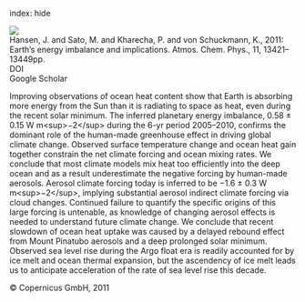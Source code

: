 index: hide

<div class="Citation">
    <div class="Citation-thumb CitationThumb-linked"  data-href="https://doi.org/10.5194/acp-11-13421-2011">
      <img src="https://static.claimspace.cloud/climate-study-static/refs/thumbs/1/Hansen_et_al_2011-thumb.png" />
    </div>

  <div class="Citation-body">
    <div class="Citation-text">Hansen, J. and Sato, M. and Kharecha, P. and von Schuckmann, K., 2011: Earth’s energy imbalance and implications. <span class="Article-journal">Atmos. Chem. Phys., </span><span class="Article-volume">11, </span>13421–13449pp.</div>
    <div class="Citation-links">
      <div class="CitationLink" data-href="https://doi.org/10.5194/acp-11-13421-2011">
        <div class="CitationLink-icon CitationLink-Doi"></div>
        <div class="CitationLink-text">DOI</div>
      </div>
      <div class="CitationLink" data-href="https://scholar.google.com/scholar?q=10.5194/acp-11-13421-2011">
        <div class="CitationLink-icon CitationLink-Scholar"></div>
        <div class="CitationLink-text">Google Scholar</div>
      </div>
    </div>
  </div>
</div>

Improving observations of ocean heat content show that Earth is absorbing more energy from the Sun than it is radiating to space as heat, even during the recent solar minimum. The inferred planetary energy imbalance, 0.58 ± 0.15 W m&lt;sup&gt;−2&lt;/sup&gt; during the 6-yr period 2005–2010, confirms the dominant role of the human-made greenhouse effect in driving global climate change. Observed surface temperature change and ocean heat gain together constrain the net climate forcing and ocean mixing rates. We conclude that most climate models mix heat too efficiently into the deep ocean and as a result underestimate the negative forcing by human-made aerosols. Aerosol climate forcing today is inferred to be −1.6 ± 0.3 W m&lt;sup&gt;−2&lt;/sup&gt;, implying substantial aerosol indirect climate forcing via cloud changes. Continued failure to quantify the specific origins of this large forcing is untenable, as knowledge of changing aerosol effects is needed to understand future climate change. We conclude that recent slowdown of ocean heat uptake was caused by a delayed rebound effect from Mount Pinatubo aerosols and a deep prolonged solar minimum. Observed sea level rise during the Argo float era is readily accounted for by ice melt and ocean thermal expansion, but the ascendency of ice melt leads us to anticipate acceleration of the rate of sea level rise this decade.

<div class="Citation-copy">
&copy; Copernicus GmbH, 2011
</div>